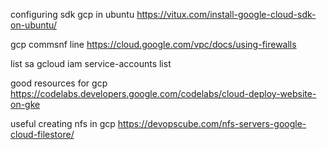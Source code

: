 configuring sdk gcp in ubuntu
https://vitux.com/install-google-cloud-sdk-on-ubuntu/

gcp commsnf line
https://cloud.google.com/vpc/docs/using-firewalls


list sa
gcloud iam service-accounts list


good resources for gcp
https://codelabs.developers.google.com/codelabs/cloud-deploy-website-on-gke



useful creating nfs in gcp
https://devopscube.com/nfs-servers-google-cloud-filestore/
